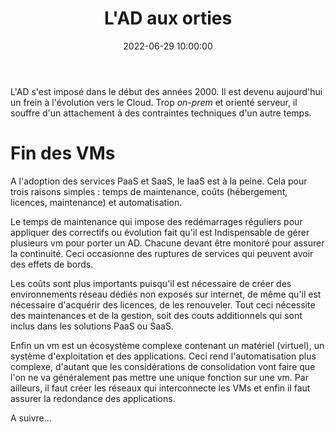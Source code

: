 ﻿---
title: L'AD aux orties
description: "Quel alternative à cet indispensable qui accompagne les DSI depuis le début du 21eme siècle."
date: 2022-06-29 10:00:00
categories: [Opinion]
---

L'AD s'est imposé dans le début des années 2000. Il est devenu aujourd'hui un frein à l'évolution vers le Cloud.
Trop _on-prem_ et orienté serveur, il souffre d'un attachement à des contraintes techniques d'un autre temps.

# Fin des VMs

A l'adoption des services PaaS et SaaS, le IaaS est à la peine. Cela pour trois raisons simples : temps de maintenance,
coûts (hébergement, licences, maintenance) et automatisation.

Le temps de maintenance qui impose des redémarrages réguliers pour appliquer des correctifs ou évolution fait qu'il est
Indispensable de gérer plusieurs vm pour porter un AD. Chacune devant être monitoré pour assurer la continuité. Ceci
occasionne des ruptures de services qui peuvent avoir des effets de bords.

Les coûts sont plus importants puisqu'il est nécessaire de créer des environnements réseau dédiés non exposés sur internet,
de même qu'il est nécessaire d'acquérir des licences, de les renouveler. Tout ceci nécessite des maintenances et de la
gestion, soit des couts additionnels qui sont inclus dans les solutions PaaS ou SaaS.

Enfin un vm est un écosystème complexe contenant un matériel (virtuel), un système d'exploitation et des applications.
Ceci rend l'automatisation plus complexe, d'autant que les considérations de consolidation vont faire que l'on ne va
généralement pas mettre une unique fonction sur une vm. Par ailleurs, il faut créer les réseaux qui interconnecte les VMs
et enfin il faut assurer la redondance des applications.

A suivre...
